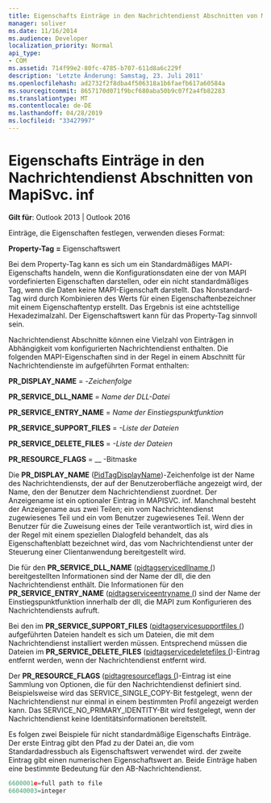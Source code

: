 ```yaml
---
title: Eigenschafts Einträge in den Nachrichtendienst Abschnitten von MapiSvc. inf
manager: soliver
ms.date: 11/16/2014
ms.audience: Developer
localization_priority: Normal
api_type:
- COM
ms.assetid: 714f99e2-80fc-4785-b707-611d8a6c229f
description: 'Letzte Änderung: Samstag, 23. Juli 2011'
ms.openlocfilehash: ad2732f2f8dba4f506318a1b6faefb617a60584a
ms.sourcegitcommit: 8657170d071f9bcf680aba50b9c07f2a4fb82283
ms.translationtype: MT
ms.contentlocale: de-DE
ms.lasthandoff: 04/28/2019
ms.locfileid: "33427997"
---
```

# <a name="property-entries-in-mapisvcinf-message-service-sections"></a>Eigenschafts Einträge in den Nachrichtendienst Abschnitten von MapiSvc. inf

  
  
**Gilt für**: Outlook 2013 | Outlook 2016 
  
Einträge, die Eigenschaften festlegen, verwenden dieses Format:
  
 **Property-Tag** **=** Eigenschaftswert 
  
Bei dem Property-Tag kann es sich um ein Standardmäßiges MAPI-Eigenschafts handeln, wenn die Konfigurationsdaten eine der von MAPI vordefinierten Eigenschaften darstellen, oder ein nicht standardmäßiges Tag, wenn die Daten keine MAPI-Eigenschaft darstellt. Das Nonstandard-Tag wird durch Kombinieren des Werts für einen Eigenschaftenbezeichner mit einem Eigenschaftentyp erstellt. Das Ergebnis ist eine achtstellige Hexadezimalzahl. Der Eigenschaftswert kann für das Property-Tag sinnvoll sein. 
  
Nachrichtendienst Abschnitte können eine Vielzahl von Einträgen in Abhängigkeit vom konfigurierten Nachrichtendienst enthalten. Die folgenden MAPI-Eigenschaften sind in der Regel in einem Abschnitt für Nachrichtendienste im aufgeführten Format enthalten:
  
 **PR_DISPLAY_NAME** =  -_Zeichenfolge_
  
 **PR_SERVICE_DLL_NAME** =  _Name der DLL-Datei_
  
 **PR_SERVICE_ENTRY_NAME** =  _Name der Einstiegspunktfunktion_
  
 **PR_SERVICE_SUPPORT_FILES** =  _-Liste der Dateien_
  
 **PR_SERVICE_DELETE_FILES** =  _-Liste der Dateien_
  
 **PR_RESOURCE_FLAGS** =  __ -Bitmaske
  
Die **PR_DISPLAY_NAME** ([PidTagDisplayName](pidtagdisplayname-canonical-property.md))-Zeichenfolge ist der Name des Nachrichtendiensts, der auf der Benutzeroberfläche angezeigt wird, der Name, den der Benutzer dem Nachrichtendienst zuordnet. Der Anzeigename ist ein optionaler Eintrag in MAPISVC. inf. Manchmal besteht der Anzeigename aus zwei Teilen; ein vom Nachrichtendienst zugewiesenes Teil und ein vom Benutzer zugewiesenes Teil. Wenn der Benutzer für die Zuweisung eines der Teile verantwortlich ist, wird dies in der Regel mit einem speziellen Dialogfeld behandelt, das als Eigenschaftenblatt bezeichnet wird, das vom Nachrichtendienst unter der Steuerung einer Clientanwendung bereitgestellt wird. 
  
Die für den **PR_SERVICE_DLL_NAME** ([pidtagservicedllname (](pidtagservicedllname-canonical-property.md)) bereitgestellten Informationen sind der Name der dll, die den Nachrichtendienst enthält. Die Informationen für den **PR_SERVICE_ENTRY_NAME** ([pidtagserviceentryname (](pidtagserviceentryname-canonical-property.md)) sind der Name der Einstiegspunktfunktion innerhalb der dll, die MAPI zum Konfigurieren des Nachrichtendiensts aufruft. 
  
Bei den im **PR_SERVICE_SUPPORT_FILES** ([pidtagservicesupportfiles (](pidtagservicesupportfiles-canonical-property.md)) aufgeführten Dateien handelt es sich um Dateien, die mit dem Nachrichtendienst installiert werden müssen. Entsprechend müssen die Dateien im **PR_SERVICE_DELETE_FILES** ([pidtagservicedeletefiles (](pidtagservicedeletefiles-canonical-property.md))-Eintrag entfernt werden, wenn der Nachrichtendienst entfernt wird. 
  
Der **PR_RESOURCE_FLAGS** ([pidtagresourceflags (](pidtagresourceflags-canonical-property.md))-Eintrag ist eine Sammlung von Optionen, die für den Nachrichtendienst definiert sind. Beispielsweise wird das SERVICE_SINGLE_COPY-Bit festgelegt, wenn der Nachrichtendienst nur einmal in einem bestimmten Profil angezeigt werden kann. Das SERVICE_NO_PRIMARY_IDENTITY-Bit wird festgelegt, wenn der Nachrichtendienst keine Identitätsinformationen bereitstellt. 
  
Es folgen zwei Beispiele für nicht standardmäßige Eigenschafts Einträge. Der erste Eintrag gibt den Pfad zu der Datei an, die vom Standardadressbuch als Eigenschaftswert verwendet wird. der zweite Eintrag gibt einen numerischen Eigenschaftswert an. Beide Einträge haben eine bestimmte Bedeutung für den AB-Nachrichtendienst.
  
```cpp
6600001e=full path to file
66040003=integer

```


